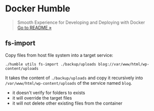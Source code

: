 # Docker Humble
> Smooth Experience for Developing and Deploying with Docker  
> [Go to README &raquo;](../../README.md)



## fs-import

Copy files from host file system into a target service:

```
./humble utils fs-import ./backup/uploads blog://var/www/html/wp-content/uploads
```

It takes the content of `./backup/uploads` and copy it recursively into `/var/www/html/wp-content/uploads` of the service named `blog`.

- it doesn't verify for folders to exists
- it will override the target files
- it will not delete other existing files from the container